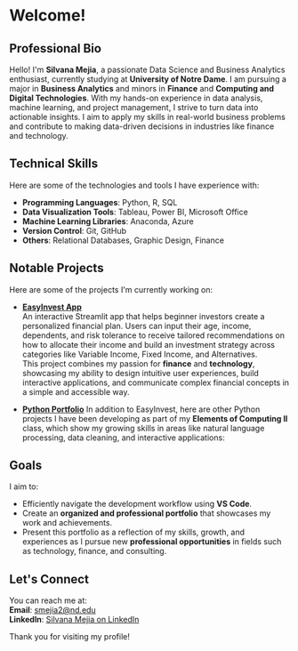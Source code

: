 # Welcome!

## Professional Bio

Hello! I'm **Silvana Mejia**, a passionate Data Science and Business Analytics enthusiast, currently studying at **University of Notre Dame**. I am pursuing a major in **Business Analytics** and minors in **Finance** and **Computing and Digital Technologies**. With my hands-on experience in data analysis, machine learning, and project management, I strive to turn data into actionable insights. I aim to apply my skills in real-world business problems and contribute to making data-driven decisions in industries like finance and technology.

## Technical Skills

Here are some of the technologies and tools I have experience with:

- **Programming Languages**: Python, R, SQL
- **Data Visualization Tools**: Tableau, Power BI, Microsoft Office
- **Machine Learning Libraries**: Anaconda, Azure
- **Version Control**: Git, GitHub
- **Others**: Relational Databases, Graphic Design, Finance

## Notable Projects

Here are some of the projects I'm currently working on:

- **[EasyInvest App](https://github.com/silvanamejia1/MEJIA-Python-Portfolio/tree/main/Computing_2/StreamlitAppFinal)**  
  An interactive Streamlit app that helps beginner investors create a personalized financial plan. Users can input their age, income, dependents, and risk tolerance to receive tailored recommendations on how to allocate their income and build an investment strategy across categories like Variable Income, Fixed Income, and Alternatives.  
  This project combines my passion for **finance** and **technology**, showcasing my ability to design intuitive user experiences, build interactive applications, and communicate complex financial concepts in a simple and accessible way.

- **[Python Portfolio](https://github.com/silvanamejia1/MEJIA-Python-Portfolio)**
In addition to EasyInvest, here are other Python projects I have been developing as part of my **Elements of Computing II** class, which show my growing skills in areas like natural language processing, data cleaning, and interactive applications:

## Goals

I aim to:
- Efficiently navigate the development workflow using **VS Code**.
- Create an **organized and professional portfolio** that showcases my work and achievements.
- Present this portfolio as a reflection of my skills, growth, and experiences as I pursue new **professional opportunities** in fields such as technology, finance, and consulting.

## Let's Connect

You can reach me at:  
**Email**: smejia2@nd.edu  
**LinkedIn**: [Silvana Mejia on LinkedIn](https://www.linkedin.com/in/silvana-mejia-/)

Thank you for visiting my profile! 
